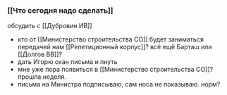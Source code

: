 
### [[Что сегодня надо сделать]]
обсудить с [[Дубровин ИВ]]
- кто от [[Министерство строительства СО]] будет заниматься передачей нам [[Репетиционный корпус]]? всё ещё Барташ или [[Долгов ВВ]]?
- дать Игорю скан письма и пнуть
- мне уже пора появиться в [[Министерство строительства СО]]? прошла неделя. 
- письма на Министра подписываю, сам носа не показываю. норм?


